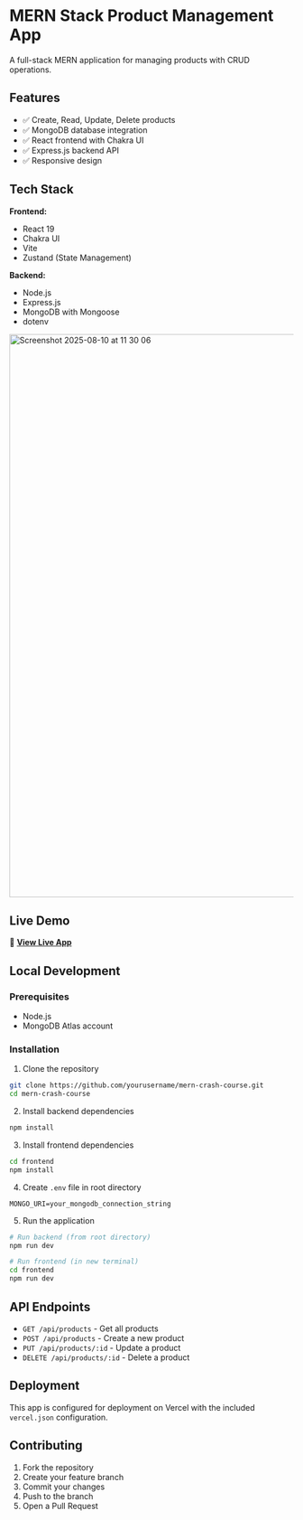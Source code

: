 # MERN Stack Product Management App

A full-stack MERN application for managing products with CRUD operations.

## Features

- ✅ Create, Read, Update, Delete products
- ✅ MongoDB database integration
- ✅ React frontend with Chakra UI
- ✅ Express.js backend API
- ✅ Responsive design

## Tech Stack

**Frontend:**
- React 19
- Chakra UI
- Vite
- Zustand (State Management)

**Backend:**
- Node.js
- Express.js
- MongoDB with Mongoose
- dotenv


<img width="1511" height="997" alt="Screenshot 2025-08-10 at 11 30 06" src="https://github.com/user-attachments/assets/9fe17fce-fa39-4ae8-93dc-d9a522966ad9" />

## Live Demo

🚀 **[View Live App](https://product-app-mern-stack.onrender.com)**

## Local Development

### Prerequisites
- Node.js
- MongoDB Atlas account

### Installation

1. Clone the repository
```bash
git clone https://github.com/yourusername/mern-crash-course.git
cd mern-crash-course
```

2. Install backend dependencies
```bash
npm install
```

3. Install frontend dependencies
```bash
cd frontend
npm install
```

4. Create `.env` file in root directory
```env
MONGO_URI=your_mongodb_connection_string
```

5. Run the application
```bash
# Run backend (from root directory)
npm run dev

# Run frontend (in new terminal)
cd frontend
npm run dev
```

## API Endpoints

- `GET /api/products` - Get all products
- `POST /api/products` - Create a new product
- `PUT /api/products/:id` - Update a product
- `DELETE /api/products/:id` - Delete a product

## Deployment

This app is configured for deployment on Vercel with the included `vercel.json` configuration.

## Contributing

1. Fork the repository
2. Create your feature branch
3. Commit your changes
4. Push to the branch
5. Open a Pull Request
